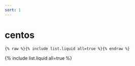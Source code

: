 ```yaml
---
sort: 1
---
```


# centos

```
{% raw %}{% include list.liquid all=true %}{% endraw %}
```

{% include list.liquid all=true %}
